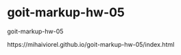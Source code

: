# goit-markup-hw-05
goit-markup-hw-05
<p>https://mihaiviorel.github.io/goit-markup-hw-05/index.html</p>

